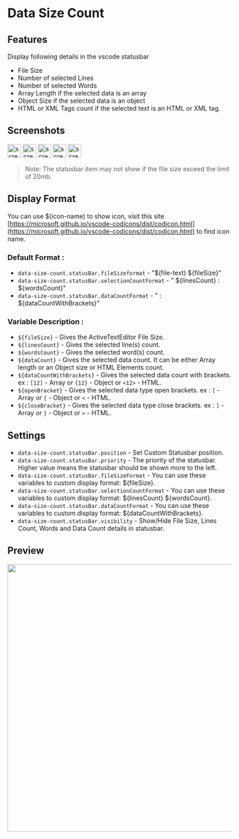 # Data Size Count

## Features

Display following details in the vscode statusbar

- File Size
- Number of selected Lines
- Number of selected Words
- Array Length if the selected data is an array
- Object Size if the selected data is an object
- HTML or XML Tags count if the selected text is an HTML or XML tag.

## Screenshots

<img height="30" src="https://user-images.githubusercontent.com/23217228/205437226-dc753331-d2e4-47a6-a2eb-356da600b52d.png" alt="screenshot-1">
<img height="30" src="https://user-images.githubusercontent.com/23217228/205437260-c61d8df3-919c-410a-a431-1aa6cbda1b46.png" alt="screenshot-2">
<img height="30" src="https://user-images.githubusercontent.com/23217228/205437279-4230192c-2ef5-484e-9251-03f1dd3720b2.png" alt="screenshot-3">
<img height="30" src="https://user-images.githubusercontent.com/23217228/205437296-3a0161c8-c21b-4534-8e06-5dcc2ed35493.png" alt="screenshot-4">
<img height="30" src="https://user-images.githubusercontent.com/23217228/205437318-df8f9ecc-7b72-4773-bf8d-ec50d6e80ecd.png" alt="screenshot-5">

> Note: The statusbar item may not show if the file size exceed the limit of 20mb.

## Display Format

You can use $(icon-name) to show icon, visit this site [https://microsoft.github.io/vscode-codicons/dist/codicon.html](https://microsoft.github.io/vscode-codicons/dist/codicon.html) to find icon name.

### Default Format :

- `data-size-count.statusBar.fileSizeformat` - "\$(file-text) \${fileSize}"
- `data-size-count.statusBar.selectionCountFormat` - " \${linesCount} : \${wordsCount}"
- `data-size-count.statusBar.dataCountFormat` - " : \${dataCountWithBrackets}"

### Variable Description :

- `${fileSize}` - Gives the ActiveTextEditor File Size.
- `${linesCount}` - Gives the selected line(s) count.
- `${wordsCount}` - Gives the selected word(s) count.
- `${dataCount}` - Gives the selected data count. It can be either Array length or an Object size or HTML Elements count.
- `${dataCountWithBrackets}` - Gives the selected data count with brackets. ex : `[12]` - Array or `{12}` - Object or `<12>` - HTML.
- `${openBracket}` - Gives the selected data type open brackets. ex : `[` - Array or `{` - Object or `<` - HTML.
- `${closeBracket}` - Gives the selected data type close brackets. ex : `]` - Array or `}` - Object or `>` - HTML.

## Settings

- `data-size-count.statusBar.position` - Set Custom Statusbar position.
- `data-size-count.statusBar.priority` - The priority of the statusbar. Higher value means the statusbar should be shown more to the left.
- `data-size-count.statusBar.fileSizeFormat` - You can use these variables to custom display format: \${fileSize}.
- `data-size-count.statusBar.selectionCountFormat` - You can use these variables to custom display format: \${linesCount} \${wordsCount}.
- `data-size-count.statusBar.dataCountFormat` - You can use these variables to custom display format: \${dataCountWithBrackets}.
- `data-size-count.statusBar.visibility` - Show/Hide File Size, Lines Count, Words and Data Count details in statusbar.

## Preview

<img width="600" src="https://user-images.githubusercontent.com/23217228/205437199-a879dc6e-32b6-46b9-abc2-ec20dd33c4f1.gif">
